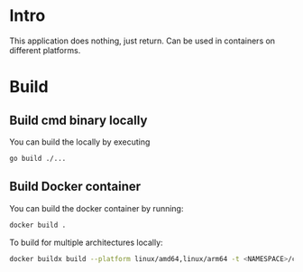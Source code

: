 # Intro

This application does nothing, just return.
Can be used in containers on different platforms.

# Build

## Build cmd binary locally

You can build the locally by executing

```bash
go build ./...
```

## Build Docker container

You can build the docker container by running:

```bash
docker build .
```

To build for multiple architectures locally:

```bash
docker buildx build --platform linux/amd64,linux/arm64 -t <NAMESPACE>/cmd-return . --push
```
